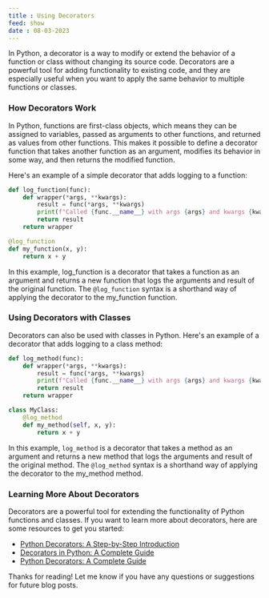 ```yaml
---
title : Using Decorators
feed: show
date : 08-03-2023
---
```


In Python, a decorator is a way to modify or extend the behavior of a function or class without changing its source code. Decorators are a powerful tool for adding functionality to existing code, and they are especially useful when you want to apply the same behavior to multiple functions or classes.

### How Decorators Work
In Python, functions are first-class objects, which means they can be assigned to variables, passed as arguments to other functions, and returned as values from other functions. This makes it possible to define a decorator function that takes another function as an argument, modifies its behavior in some way, and then returns the modified function.

Here's an example of a simple decorator that adds logging to a function:

```python
def log_function(func):
    def wrapper(*args, **kwargs):
        result = func(*args, **kwargs)
        print(f"Called {func.__name__} with args {args} and kwargs {kwargs}. Result: {result}")
        return result
    return wrapper

@log_function
def my_function(x, y):
    return x + y
```

In this example, log_function is a decorator that takes a function as an argument and returns a new function that logs the arguments and result of the original function. The `@log_function` syntax is a shorthand way of applying the decorator to the my_function function.

### Using Decorators with Classes
Decorators can also be used with classes in Python. Here's an example of a decorator that adds logging to a class method:

```python
def log_method(func):
    def wrapper(*args, **kwargs):
        result = func(*args, **kwargs)
        print(f"Called {func.__name__} with args {args} and kwargs {kwargs}. Result: {result}")
        return result
    return wrapper

class MyClass:
    @log_method
    def my_method(self, x, y):
        return x + y
```

In this example, `log_method` is a decorator that takes a method as an argument and returns a new method that logs the arguments and result of the original method. The `@log_method` syntax is a shorthand way of applying the decorator to the my_method method.

### Learning More About Decorators
Decorators are a powerful tool for extending the functionality of Python functions and classes. If you want to learn more about decorators, here are some resources to get you started:

- [Python Decorators: A Step-by-Step Introduction](https://realpython.com/primer-on-python-decorators/)
- [Decorators in Python: A Complete Guide](https://realpython.com/primer-on-python-decorators/)
- [Python Decorators: A Complete Guide](https://realpython.com/primer-on-python-decorators/)

Thanks for reading! Let me know if you have any questions or suggestions for future blog posts.